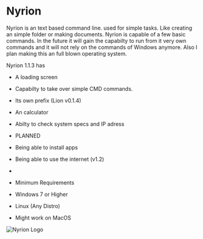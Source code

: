 # Nyrion
Nyrion is an text based command line. used for simple tasks. Like creating an simple folder or making documents. 
Nyrion is capable of a few basic commands. In the future it will gain the capabilty to run from it very own commands and it will not rely on the commands of Windows anymore. Also I plan making this an full blown operating system.

Nyrion 1.1.3 has
- A loading screen
- Capabilty to take over simple CMD commands.
- Its own prefix (Lion v0.1.4)
- An calculator
- Abilty to check system specs and IP adress

- PLANNED
- Being able to install apps 
- Being able to use the internet (v1.2)

- 

- Minimum Requirements
- Windows 7 or Higher
- Linux (Any Distro)
- Might work on MacOS 
  

![Nyrion Logo](https://github.com/user-attachments/assets/e9b7d50d-5388-459a-ac43-da38341dbb9b)

